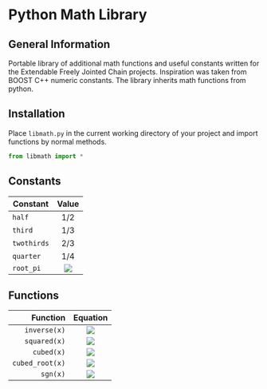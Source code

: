 Python Math Library
===================


General Information
-------------------

Portable library of additional math functions and useful constants written for the Extendable Freely Jointed Chain projects. Inspiration was taken from BOOST C++ numeric constants. The library inherits math functions from python.


Installation
------------

Place `libmath.py` in the current working directory of your project and import functions by normal methods. 

```python
from libmath import *
```

Constants
---------

Constant   | Value 
-----------|:-----: 
`half`     | 1/2  
`third`    | 1/3 
`twothirds`| 2/3 
`quarter`  | 1/4 
`root_pi`  | <img src="http://latex.codecogs.com/svg.latex?\sqrt\pi" border="0"/> 


Functions
---------

Function | Equation
---------:|:--------:
`inverse(x)` | <img src="http://latex.codecogs.com/svg.latex?\frac{1}{x}" border="0"/>
`squared(x)` | <img src="http://latex.codecogs.com/svg.latex?x^2" border="0"/>
`cubed(x)`  | <img src="http://latex.codecogs.com/svg.latex?x^3" border="0"/>
`cubed_root(x)` | <img src="http://latex.codecogs.com/svg.latex?x^\frac{1}{3}" border="0"/>
`sgn(x)` | <img src="http://latex.codecogs.com/svg.latex?\frac{x}{x}" border="0"/>

